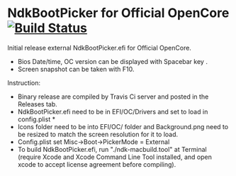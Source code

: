 # NdkBootPicker for  Official OpenCore  [![Build Status](https://travis-ci.org/n-d-k/NdkBootPicker.svg?branch=master)](https://travis-ci.org/n-d-k/NdkBootPicker)


Initial release external NdkBootPicker.efi for Official OpenCore.

- Bios Date/time, OC version can be displayed with Spacebar key  .
- Screen snapshot can be taken with F10.


Instruction:

  * Binary release are  compiled by Travis Ci server and posted in the Releases tab.
  * NdkBootPicker.efi need to be in EFI/OC/Drivers and set to load in config.plist *
  * Icons folder need to be into  EFI/OC/ folder and Background.png need to be resized to match the screen resolution for it to load.
  * Config.plist set Misc->Boot->PickerMode = External
  * To build NdkBootPicker.efi, run "./ndk-macbuild.tool" at Terminal (require Xcode and Xcode Command Line Tool installed, and open xcode to accept license agreement before compiling).
